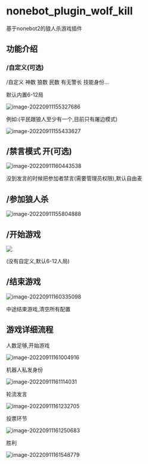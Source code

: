 # nonebot_plugin_wolf_kill

基于nonebot2的狼人杀游戏插件

## 功能介绍

### /自定义(可选)

/自定义 神数 狼数 民数 有无警长 技能身份...

默认内置6-12局

![image-20220911155327686](https://c2cpicdw.qpic.cn/offpic_new/2553997408//2553997408-591548816-8A438D00E61BEFD29263CD8CE736FBBD/0)

例如:(平民跟狼人至少有一个,目前只有屠边模式)

![image-20220911155433627](https://c2cpicdw.qpic.cn/offpic_new/2553997408//2553997408-1058972522-6E4349F5BD2512DD9720B01EE75FBF70/0)

## /禁言模式 开(可选)

![image-20220911160443538](https://c2cpicdw.qpic.cn/offpic_new/2553997408//2553997408-4143705826-B74BDD8C1992AAF1C82007873A7211EA/0)

没到发言的时候把参加者禁言(需要管理员权限),默认自由麦

## /参加狼人杀

![image-20220911155804888](https://c2cpicdw.qpic.cn/offpic_new/2553997408//2553997408-533425835-B46A6A9D6268C926F6974845873816F3/0)

## /开始游戏

![](https://c2cpicdw.qpic.cn/offpic_new/2553997408//2553997408-261819240-6995762E2B1F29CDD5EC7173C4B3462C/0)

(没有自定义,默认6-12人局)

## /结束游戏

![image-20220911160335098](https://c2cpicdw.qpic.cn/offpic_new/2553997408//2553997408-3037391408-682331DD6D7077F8CD51C6E5353EB233/0)

中途结束游戏,清空所有配置

## 游戏详细流程

人数足够,开始游戏

![image-20220911161004916](https://c2cpicdw.qpic.cn/offpic_new/2553997408//2553997408-1551632577-BBF3007EF9DCF8A9CE5B956CFB5C3A1B/0)

机器人私发身份

![image-20220911161114031](https://c2cpicdw.qpic.cn/offpic_new/2553997408//2553997408-2115011916-CCFAAD4AA530D8BEE88F2E828F19CF81/0)

轮流发言

![image-20220911161232705](https://c2cpicdw.qpic.cn/offpic_new/2553997408//2553997408-432810983-96BBFBDF45207AB798B405F5060B5851/0)

投票环节

![image-20220911161250683](https://c2cpicdw.qpic.cn/offpic_new/2553997408//2553997408-2074920659-9A9A26A47FD8ADFFBE449F838F0AE63E/0)

胜利

![image-20220911161548779](https://c2cpicdw.qpic.cn/offpic_new/2553997408//2553997408-2463611318-F832E862DC9322FEA1D4D183FD6E8C4D/0)

